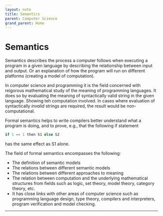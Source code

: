 ```yaml
---
layout: note
title: Semantics
parent: Computer Science
grand_parent: Home
---
```


# Semantics

Semantics describes the process a computer follows when executing a program in a given language by describing the relationship between input and output. Or an explanation of how the program will run on different platforms (creating a model of computation).

In computer science and programming it is the field concerned with reigorous mathematical study of the meaning of programming languages. It does so by evaluating the meaning of syntactically valid string in the given language. Showing teh computation involved. In cases where evaluation of syntactically _invalid_ strings are required, the result would be non-computational.

Formal semantics helps to write compilers better understand what a program is doing, and to prove, e.g., that the following if statement

```c
if 1 == 1 then S1 else S2
```

has the same effect as S1 alone.

The field of formal semantics encompasses the following:

- The definition of semantic models
- The relations between different semantic models
- The relations between different approaches to meaning
- The relation between computation and the underlying mathematical structures from fields such as logic, set theory, model theory, category theory, etc.
- It has close links with other areas of computer science such as programming language design, type theory, compilers and interpreters, program verification and model checking.

---
